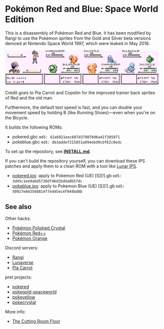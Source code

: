 # Pokémon Red and Blue: Space World Edition

This is a disassembly of Pokémon Red and Blue. It has been modified by Rangi to use the Pokémon sprites from the Gold and Silver beta versions demoed at Nintendo Space World 1997, which were leaked in May 2018.

![Screenshot](screenshot.png)

Credit goes to Pia Carrot and Copetin for the improved trainer back sprites of Red and the old man.

Furthermore, the default text speed is fast, and you can double your movement speed by holding B (like Running Shoes)—even when you're on the Bicycle.

It builds the following ROMs:

* pokered.gbc  `md5: 42a6921eec607d379070d6a41f385971`
* pokeblue.gbc `md5: db3addef215851a094ebd9cbf62c8edc`

To set up the repository, see [**INSTALL.md**](INSTALL.md).

If you can't build the repository yourself, you can download these IPS patches and apply them to a clean ROM with a tool like [Lunar IPS](https://fusoya.eludevisibility.org/lips/).

* [pokered.ips](patches/pokered.ips):  apply to Pokemon Red (UE) [S][!].gb  `md5: 3d45c1ee9abd5738df46d2bdda8b57dc`
* [pokeblue.ips](patches/pokeblue.ips): apply to Pokemon Blue (UE) [S][!].gb `md5: 50927e843568814f7ed45ec4f944bd8b`


## See also

Other hacks:

* [Pokémon Polished Crystal](https://github.com/Rangi42/polishedcrystal)
* [Pokémon Red++](https://github.com/TheFakeMateo/RedPlusPlus/)
* [Pokémon Orange](https://github.com/PiaCarrot/pokeorange)

Discord servers:

* [Rangi](https://discord.gg/ZK5pqK8)
* [Lunaverse](https://discord.gg/SQwkd7r)
* [Pia Carrot](https://discord.gg/UKTyj3t)

pret projects:

* [pokered](https://github.com/pret/pokered)
* [pokegold-spaceworld](https://github.com/pret/pokegold-spaceworld)
* [pokeyellow](https://github.com/pret/pokeyellow)
* [pokecrystal](https://github.com/pret/pokecrystal)

More info:

* [The Cutting Room Floor](https://tcrf.net/Proto:Pok%C3%A9mon_Gold_and_Silver)
